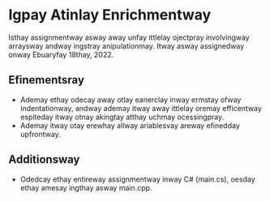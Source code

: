 # Igpay Atinlay Enrichmentway
Isthay assignmentway asway away unfay ittlelay ojectpray 
involvingway arraysway andway ingstray anipulationmay. Itway 
asway assignedway onway Ebuaryfay 18thay, 2022.

## Efinementsray
- Ademay ethay odecay away otlay eanerclay inway ermstay ofway 
indentationway, andway ademay itway away ittlelay oremay 
efficentway espiteday itway otnay akingtay atthay uchmay 
ocessingpray. 
- Ademay itway otay erewhay allway ariablesvay areway efinedday 
upfrontway. 

## Additionsway
- Odedcay ethay entireway assignmentway inway C# (main.cs), oesday ethay amesay ingthay asway main.cpp.
